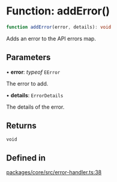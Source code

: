 # Function: addError()

```ts
function addError(error, details): void
```

Adds an error to the API errors map.

## Parameters

• **error**: *typeof* `EError`

The error to add.

• **details**: `ErrorDetails`

The details of the error.

## Returns

`void`

## Defined in

[packages/core/src/error-handler.ts:38](https://github.com/vramework/vramework/blob/725723db2d3435e2df2b809e6609ff26f8be368c/packages/core/src/error-handler.ts#L38)
